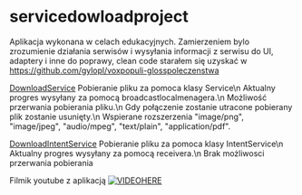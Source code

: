 ﻿# servicedowloadproject

Aplikacja wykonana w celach edukacyjnych.
Zamierzeniem bylo zrozumienie działania serwisów i wysyłania informacji z serwisu do UI, adaptery i inne do poprawy, clean code starałem się uzyskać w https://github.com/gylopl/voxpopuli-glosspoleczenstwa


[DownloadService](../master/app/src/main/java/makdroid/servicesproject/services/DownloadService.java)
Pobieranie pliku za pomoca klasy Service\n
Aktualny progres wysyłany za pomocą broadcastlocalmenagera.\n
Możliwość przerwania pobierania pliku.\n
Gdy połączenie zostanie utracone pobierany plik zostanie usunięty.\n
Wspierane rozszerzenia "image/png", "image/jpeg", "audio/mpeg", "text/plain", "application/pdf".


[DownloadIntentService](../master/app/src/main/java/makdroid/servicesproject/services/intentService/DownloadIntentService.java)
Pobieranie pliku za pomoca klasy IntentService\n
Aktualny progres wysyłany za pomocą receivera.\n
Brak możliwosci przerwania pobierania

Filmik youtube z aplikacją 
[![VIDEOHERE](https://img.youtube.com/vi/TqcKyR9u640/0.jpg)](https://www.youtube.com/watch?v=TqcKyR9u640)
